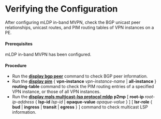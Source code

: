 Verifying the Configuration
===========================

After configuring mLDP in-band MVPN, check the BGP unicast peer relationships, unicast routes, and PIM routing tables of VPN instances on a PE.

#### Prerequisites

mLDP in-band MVPN has been configured.


#### Procedure

* Run the [**display bgp peer**](cmdqueryname=display+bgp+peer) command to check BGP peer information.
* Run the [**display pim**](cmdqueryname=display+pim) { **vpn-instance** *vpn-instance-name* | **all-instance** } **routing-table** command to check the PIM routing entries of a specified VPN instance, or those of all VPN instances.
* Run the [**display mpls multicast-lsp protocol mldp**](cmdqueryname=display+mpls+multicast-lsp+protocol+mldp) **p2mp** [ **root-ip** *root-ip-address* { **lsp-id** *lsp-id* | **opaque-value** *opaque-value* } ] [ **lsr-role** { **bud** | **ingress** | **transit** | **egress** } ] command to check multicast LSP information.